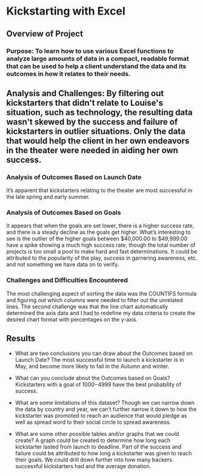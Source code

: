 # Kickstarting with Excel

## Overview of Project

### Purpose: To learn how to use various Excel functions to analyze large amounts of data in a compact, readable format that can be used to help a client understand the data and its outcomes in how it relates to their needs.

## Analysis and Challenges: By filtering out kickstarters that didn't relate to Louise's situation, such as technology, the resulting data wasn't skewed by the success and failure of kickstarters in outlier situations.  Only the data that would help the client in her own endeavors in the theater were needed in aiding her own success.  

### Analysis of Outcomes Based on Launch Date
It’s apparent that kickstarters relating to the theater are most successful in the late spring and early summer.

### Analysis of Outcomes Based on Goals
It appears that when the goals are set lower, there is a higher success rate, and there is a steady decline as the goals get higher.  What’s interesting to see is the outlier of the higher goals between $40,000.00 to $49,999.00 have a spike showing a much high success rate, though the total number of projects is too small a pool to make hard and fast determinations.  It could be attributed to the popularity of the play, success in garnering awareness, etc. and not something we have data on to verify.

### Challenges and Difficulties Encountered
The most challenging aspect of sorting the data was the COUNTIFS formula and figuring out which columns were needed to filter out the unrelated lines.  The second challenge was that the line chart automatically determined the axis data and I had to redefine my data criteria to create the desired chart format with percentages on the y-axis.

## Results

- What are two conclusions you can draw about the Outcomes based on Launch Date?
The most successful time to launch a kickstarter is in May, and become more likely to fail in the Autumn and winter.

- What can you conclude about the Outcomes based on Goals?
Kickstarters with a goal of $1000-$4999 have the best probability of success.

- What are some limitations of this dataset?
Though we can narrow down the data by country and year, we can’t further narrow it down to how the kickstarter was promoted to reach an audience that would pledge as well as spread word to their social circle to spread awareness.

- What are some other possible tables and/or graphs that we could create?
A graph could be created to determine how long each kickstarter lasted from launch to deadline.  Part of the success and failure could be attributed to how long a kickstarter was given to reach their goals.  We could drill down further into how many backers successful kickstarters had and the average donation.


